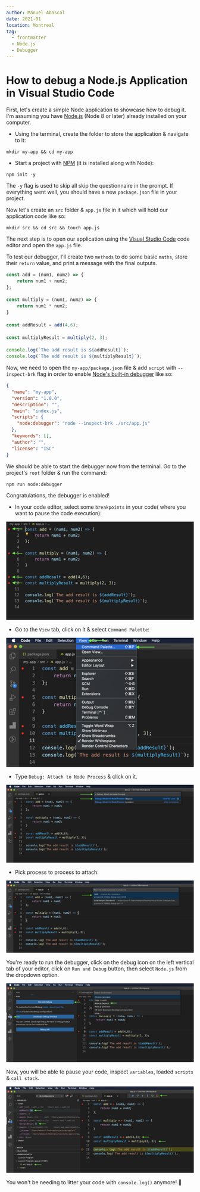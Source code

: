 ```yaml
---
author: Manuel Abascal
date: 2021-01
location: Montreal
tag:
  - frontmatter
  - Node.js
  - Debugger
---
```


# How to debug a Node.js Application in Visual Studio Code

First, let's create a simple Node application to showcase how to debug it. I'm assuming you have [Node.js](https://nodejs.org/en/) (Node 8 or later) already installed on your computer.

* Using the terminal, create the folder to store the application & navigate to it:
```
mkdir my-app && cd my-app
```
* Start a project with [NPM](https://docs.npmjs.com/) (it is installed along with Node):

```
npm init -y
```
  The `-y` flag is used to skip all skip the questionnaire in the prompt. If everything went well, you should have a new `package.json` file in your project.
 
 Now let's create an `src` folder & `app.js` file in it which will hold our application code like so:
 
```
mkdir src && cd src && touch app.js
```
The next step is to open our application using the [Visual Studio Code](https://code.visualstudio.com/) code editor and open the `app.js` file.

To test our debugger, I'll create two `methods` to do some basic `maths`, store their `return` value, and print a message with the final outputs.

```js
const add = (num1, num2) => {
    return num1 + num2;
};

const multiply = (num1, num2) => {
    return num1 * num2;
}

const addResult = add(4,6);

const multiplyResult = multiply(2, 3);

console.log(`The add result is ${addResult}`);
console.log(`The add result is ${multiplyResult}`);
```
Now, we need to open the `my-app/package.json` file & add `script` with `--inspect-brk` flag in order to enable [Node's built-in debugger](https://nodejs.org/en/docs/guides/debugging-getting-started/#command-line-options) like so:

```json
{
  "name": "my-app",
  "version": "1.0.0",
  "description": "",
  "main": "index.js",
  "scripts": {
    "node:debugger": "node --inspect-brk ./src/app.js"
  },
  "keywords": [],
  "author": "",
  "license": "ISC"
}
```

We should be able to start the debugger now from the terminal. Go to the project's `root` folder & run the command:

```
npm run node:debugger
```
Congratulations, the debugger is enabled! 

- In your code editor, select some `breakpoints` in your code( where you want to pause the code execution):

<img src="./../public/how-to-debug-node/breakpoints.png" width="auto" height="auto">

- Go to the `View` tab, click on it & select `Command Palette`:

<img src="./../public/how-to-debug-node/command-palette.png" width="auto" height="auto">

- Type `Debug: Attach to Node Process` & click on it.

<img src="./../public/how-to-debug-node/attach-node.png" width="auto" height="auto">

- Pick process to process to attach:

<img src="./../public/how-to-debug-node/process.png" width="auto" height="auto">

You're ready to run the debugger, click on the debug icon on the left vertical tab of your editor, click on `Run and Debug` button, then select `Node.js` from the dropdown option.

<img src="./../public/how-to-debug-node/run-debug.png" width="auto" height="auto">

Now, you will be able to pause your code, inspect `variables`, loaded `scripts` & `call stack`. 

<img src="./../public/how-to-debug-node/debug-output.png" width="auto" height="auto">

You won't be needing to litter your code with `console.log()` anymore! :rocket: